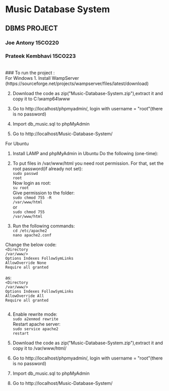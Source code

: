 # Music Database System
## DBMS PROJECT
### Joe Antony 15CO220
### Prateek Kembhavi 15CO223
<br>
### To run the project : <br>
For Windows
1. Install WampServer (https://sourceforge.net/projects/wampserver/files/latest/download)

2. Download the code as zip("Music-Database-System.zip"),extract it and copy it to C:\wamp64\www

3. Go to http://localhost/phpmyadmin/, login with username = "root"(there is no password)

4. Import db_music.sql to phpMyAdmin

5. Go to http://localhost/Music-Database-System/

For Ubuntu
1. Install LAMP and phpMyAdmin in Ubuntu
Do the following (one-time):

2. To put files in /var/www/html you need root permission. For that, set the root password(if already not set):<br>
<code>sudo passwd root</code><br>
Now login as root:<br>
<code>su root</code><br>
Give permission to the folder:<br>
<code>sudo chmod 755 -R /var/www/html</code><br>
or<br>
<code>sudo chmod 755 /var/www/html</code><br>

3. Run the following commands:<br>
<code>cd /etc/apache2</code><br>
<code>nano apache2.conf<br></code>

Change the below code:<br>
<code><Directory /var/www/></code><br>
<code>Options Indexes FollowSymLinks</code><br>
<code>AllowOverride None</code><br>
<code>Require all granted</code><br>
<code></Directory></code><br>
as:<br>
<code><Directory /var/www/></code><br>
<code>Options Indexes FollowSymLinks</code><br>
<code>AllowOverride All</code><br>
<code>Require all granted</code><br>
<code></Directory><br></code>

4. Enable rewrite mode:<br>
<code>sudo a2enmod rewrite</code><br>
Restart apache server:<br>
<code>sudo service apache2 restart</code><br>

5. Download the code as zip("Music-Database-System.zip"),extract it and copy it to /var/www/html/

6. Go to http://localhost/phpmyadmin/, login with username = "root"(there is no password)

7. Import db_music.sql to phpMyAdmin

8. Go to http://localhost/Music-Database-System/



